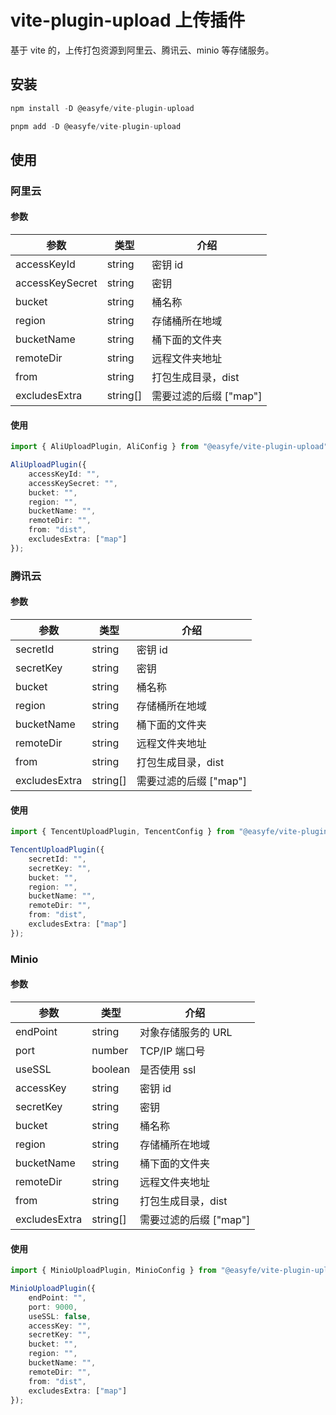 # vite-plugin-upload 上传插件

基于 vite 的，上传打包资源到阿里云、腾讯云、minio 等存储服务。

## 安装

```typescript
npm install -D @easyfe/vite-plugin-upload 

pnpm add -D @easyfe/vite-plugin-upload 
```

## 使用

### 阿里云

#### 参数

| 参数            | 类型     | 介绍                   |
| --------------- | -------- | ---------------------- |
| accessKeyId     | string   | 密钥 id                |
| accessKeySecret | string   | 密钥                   |
| bucket          | string   | 桶名称                 |
| region          | string   | 存储桶所在地域         |
| bucketName      | string   | 桶下面的文件夹         |
| remoteDir       | string   | 远程文件夹地址         |
| from            | string   | 打包生成目录，dist     |
| excludesExtra   | string[] | 需要过滤的后缀 ["map"] |

#### 使用

```typescript
import { AliUploadPlugin, AliConfig } from "@easyfe/vite-plugin-upload";

AliUploadPlugin({
    accessKeyId: "",
    accessKeySecret: "",
    bucket: "",
    region: "",
    bucketName: "",
    remoteDir: "",
    from: "dist",
    excludesExtra: ["map"]
});
```

### 腾讯云

#### 参数

| 参数          | 类型     | 介绍                   |
| ------------- | -------- | ---------------------- |
| secretId      | string   | 密钥 id                |
| secretKey     | string   | 密钥                   |
| bucket        | string   | 桶名称                 |
| region        | string   | 存储桶所在地域         |
| bucketName    | string   | 桶下面的文件夹         |
| remoteDir     | string   | 远程文件夹地址         |
| from          | string   | 打包生成目录，dist     |
| excludesExtra | string[] | 需要过滤的后缀 ["map"] |

#### 使用

```typescript
import { TencentUploadPlugin, TencentConfig } from "@easyfe/vite-plugin-upload";

TencentUploadPlugin({
    secretId: "",
    secretKey: "",
    bucket: "",
    region: "",
    bucketName: "",
    remoteDir: "",
    from: "dist",
    excludesExtra: ["map"]
});
```

### Minio

#### 参数

| 参数          | 类型     | 介绍                   |
| ------------- | -------- | ---------------------- |
| endPoint      | string   | 对象存储服务的 URL     |
| port          | number   | TCP/IP 端口号          |
| useSSL        | boolean  | 是否使用 ssl           |
| accessKey     | string   | 密钥 id                |
| secretKey     | string   | 密钥                   |
| bucket        | string   | 桶名称                 |
| region        | string   | 存储桶所在地域         |
| bucketName    | string   | 桶下面的文件夹         |
| remoteDir     | string   | 远程文件夹地址         |
| from          | string   | 打包生成目录，dist     |
| excludesExtra | string[] | 需要过滤的后缀 ["map"] |

#### 使用

```typescript
import { MinioUploadPlugin, MinioConfig } from "@easyfe/vite-plugin-upload";

MinioUploadPlugin({
    endPoint: "",
    port: 9000,
    useSSL: false,
    accessKey: "",
    secretKey: "",
    bucket: "",
    region: "",
    bucketName: "",
    remoteDir: "",
    from: "dist",
    excludesExtra: ["map"]
});
```
